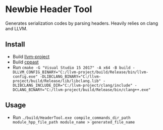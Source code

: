 # Newbie Header Tool
Generates serialization codes by parsing headers. Heavily relies on clang and LLVM. 

## Install
* Build [llvm-project]("https://github.com/llvm/llvm-project")
* Build [cppast]("https://github.com/foonathan/cppast")
* Run `cmake -G "Visual Studio 15 2017" -A x64 -B build -DLLVM_CONFIG_BINARY="C:/llvm-project/build/Release/bin/llvm-config.exe" -DLIBCLANG_BINARY="C:/llvm-project/build/Release/lib/libclang.lib" -DLIBCLANG_INCLUDE_DIR="C:/llvm-project/clang/include" -DCLANG_BINARY="C:/llvm-project/build/Release/bin/clang++.exe"`

## Usage
* Run `./build/HeaderTool.exe compile_commands_dir_path module_hpp_file_path module_name > generated_file_name`